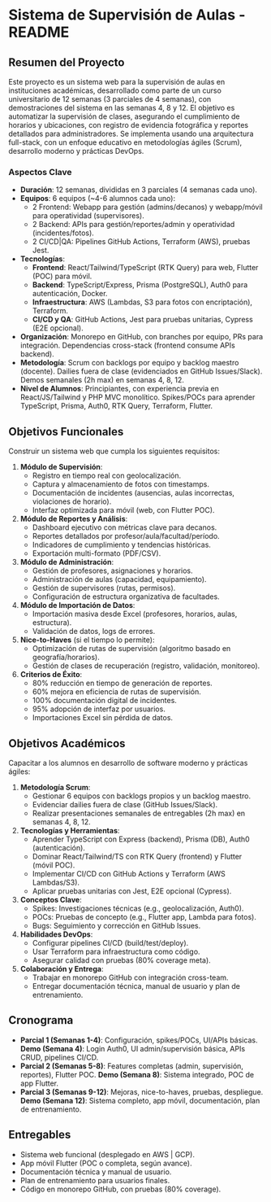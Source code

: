 # Sistema de Supervisión de Aulas - README

## Resumen del Proyecto
Este proyecto es un sistema web para la supervisión de aulas en instituciones académicas, desarrollado como parte de un curso universitario de 12 semanas (3 parciales de 4 semanas), con demostraciones del sistema en las semanas 4, 8 y 12. El objetivo es automatizar la supervisión de clases, asegurando el cumplimiento de horarios y ubicaciones, con registro de evidencia fotográfica y reportes detallados para administradores. Se implementa usando una arquitectura full-stack, con un enfoque educativo en metodologías ágiles (Scrum), desarrollo moderno y prácticas DevOps.

### Aspectos Clave
- **Duración**: 12 semanas, divididas en 3 parciales (4 semanas cada uno).
- **Equipos**: 6 equipos (~4-6 alumnos cada uno):
  - 2 Frontend: Webapp para gestión (admins/decanos) y webapp/móvil para operatividad (supervisores).
  - 2 Backend: APIs para gestión/reportes/admin y operatividad (incidentes/fotos).
  - 2 CI/CD|QA: Pipelines GitHub Actions, Terraform (AWS), pruebas Jest.
- **Tecnologías**:
  - **Frontend**: React/Tailwind/TypeScript (RTK Query) para web, Flutter (POC) para móvil.
  - **Backend**: TypeScript/Express, Prisma (PostgreSQL), Auth0 para autenticación, Docker.
  - **Infraestructura**: AWS (Lambdas, S3 para fotos con encriptación), Terraform.
  - **CI/CD y QA**: GitHub Actions, Jest para pruebas unitarias, Cypress (E2E opcional).
- **Organización**: Monorepo en GitHub, con branches por equipo, PRs para integración. Dependencias cross-stack (frontend consume APIs backend).
- **Metodología**: Scrum con backlogs por equipo y backlog maestro (docente). Dailies fuera de clase (evidenciados en GitHub Issues/Slack). Demos semanales (2h max) en semanas 4, 8, 12.
- **Nivel de Alumnos**: Principiantes, con experiencia previa en React/JS/Tailwind y PHP MVC monolítico. Spikes/POCs para aprender TypeScript, Prisma, Auth0, RTK Query, Terraform, Flutter.

## Objetivos Funcionales
Construir un sistema web que cumpla los siguientes requisitos:
1. **Módulo de Supervisión**:
   - Registro en tiempo real con geolocalización.
   - Captura y almacenamiento de fotos con timestamps.
   - Documentación de incidentes (ausencias, aulas incorrectas, violaciones de horario).
   - Interfaz optimizada para móvil (web, con Flutter POC).
2. **Módulo de Reportes y Análisis**:
   - Dashboard ejecutivo con métricas clave para decanos.
   - Reportes detallados por profesor/aula/facultad/período.
   - Indicadores de cumplimiento y tendencias históricas.
   - Exportación multi-formato (PDF/CSV).
3. **Módulo de Administración**:
   - Gestión de profesores, asignaciones y horarios.
   - Administración de aulas (capacidad, equipamiento).
   - Gestión de supervisores (rutas, permisos).
   - Configuración de estructura organizativa de facultades.
4. **Módulo de Importación de Datos**:
   - Importación masiva desde Excel (profesores, horarios, aulas, estructura).
   - Validación de datos, logs de errores.
5. **Nice-to-Haves** (si el tiempo lo permite):
   - Optimización de rutas de supervisión (algoritmo basado en geografía/horarios).
   - Gestión de clases de recuperación (registro, validación, monitoreo).
6. **Criterios de Éxito**:
   - 80% reducción en tiempo de generación de reportes.
   - 60% mejora en eficiencia de rutas de supervisión.
   - 100% documentación digital de incidentes.
   - 95% adopción de interfaz por usuarios.
   - Importaciones Excel sin pérdida de datos.

## Objetivos Académicos
Capacitar a los alumnos en desarrollo de software moderno y prácticas ágiles:
1. **Metodología Scrum**:
   - Gestionar 6 equipos con backlogs propios y un backlog maestro.
   - Evidenciar dailies fuera de clase (GitHub Issues/Slack).
   - Realizar presentaciones semanales de entregables (2h max) en semanas 4, 8, 12.
2. **Tecnologías y Herramientas**:
   - Aprender TypeScript con Express (backend), Prisma (DB), Auth0 (autenticación).
   - Dominar React/Tailwind/TS con RTK Query (frontend) y Flutter (móvil POC).
   - Implementar CI/CD con GitHub Actions y Terraform (AWS Lambdas/S3).
   - Aplicar pruebas unitarias con Jest, E2E opcional (Cypress).
3. **Conceptos Clave**:
   - Spikes: Investigaciones técnicas (e.g., geolocalización, Auth0).
   - POCs: Pruebas de concepto (e.g., Flutter app, Lambda para fotos).
   - Bugs: Seguimiento y corrección en GitHub Issues.
4. **Habilidades DevOps**:
   - Configurar pipelines CI/CD (build/test/deploy).
   - Usar Terraform para infraestructura como código.
   - Asegurar calidad con pruebas (80% coverage meta).
5. **Colaboración y Entrega**:
   - Trabajar en monorepo GitHub con integración cross-team.
   - Entregar documentación técnica, manual de usuario y plan de entrenamiento.

## Cronograma
- **Parcial 1 (Semanas 1-4)**: Configuración, spikes/POCs, UI/APIs básicas. **Demo (Semana 4)**: Login Auth0, UI admin/supervisión básica, APIs CRUD, pipelines CI/CD.
- **Parcial 2 (Semanas 5-8)**: Features completas (admin, supervisión, reportes), Flutter POC. **Demo (Semana 8)**: Sistema integrado, POC de app Flutter.
- **Parcial 3 (Semanas 9-12)**: Mejoras, nice-to-haves, pruebas, despliegue. **Demo (Semana 12)**: Sistema completo, app móvil, documentación, plan de entrenamiento.

## Entregables
- Sistema web funcional (desplegado en AWS | GCP).
- App móvil Flutter (POC o completa, según avance).
- Documentación técnica y manual de usuario.
- Plan de entrenamiento para usuarios finales.
- Código en monorepo GitHub, con pruebas (80% coverage).